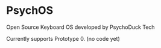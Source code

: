 # PsychOS
Open Source Keyboard OS developed by PsychoDuck Tech

Currently supports Prototype 0. (no code yet)
